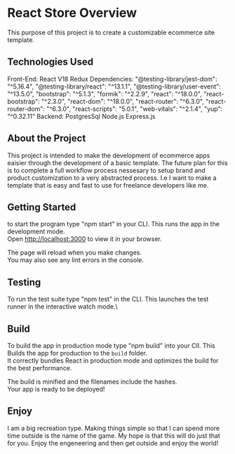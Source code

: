 # React Store Overview

This purpose of this project is to create a customizable ecommerce site template. 

## Technologies Used

Front-End:
   React V18
   Redux
Dependencies:
    "@testing-library/jest-dom": "^5.16.4",
    "@testing-library/react": "^13.1.1",
    "@testing-library/user-event": "^13.5.0",
    "bootstrap": "^5.1.3",
    "formik": "^2.2.9",
    "react": "^18.0.0",
    "react-bootstrap": "^2.3.0",
    "react-dom": "^18.0.0",
    "react-router": "^6.3.0",
    "react-router-dom": "^6.3.0",
    "react-scripts": "5.0.1",
    "web-vitals": "^2.1.4",
    "yup": "^0.32.11"
Backend:
   PostgresSql
   Node.js
   Express.js
   
## About the Project

This project is intended to make the development of ecommerce apps eaisier through the development of a basic template.  The future plan for this is to complete a full workflow process nessesary to setup brand and product customization to a very abstracted process. I.e I want to make a template that is easy and fast to use for freelance developers like me.  

## Getting Started 

to start the program type "npm start" in your CLI. This runs the app in the development mode.\
Open [http://localhost:3000](http://localhost:3000) to view it in your browser.

The page will reload when you make changes.\
You may also see any lint errors in the console.


## Testing

To run the test suite type "npm test" in the CLI. This launches the test runner in the interactive watch mode.\

## Build 

To build the app in production mode type "npm build" into your ClI. This Builds the app for production to the `build` folder.\
It correctly bundles React in production mode and optimizes the build for the best performance.

The build is minified and the filenames include the hashes.\
Your app is ready to be deployed!

## Enjoy

I am a big recreation type. Making things simple so that I can spend more time outside is the name of the game. My hope is that this will do just that for you.  Enjoy the engeneering and then get outside and enjoy the world! 
